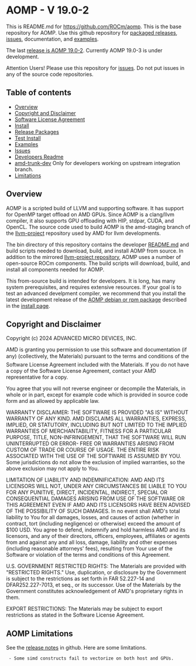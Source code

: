 AOMP - V 19.0-2
==============

This is README.md for https://github.com/ROCm/aomp.
This is the base repository for AOMP. Use this github repository for
[packaged releases](https://github.com/ROCm/aomp/releases),
[issues](https://github.com/ROCm/aomp/issues),
documentation, and
[examples](https://github.com/ROCm/aomp/tree/master/examples).

The last [release is AOMP 19.0-2](https://github.com/ROCm/aomp/releases).
Currently AOMP 19.0-3 is under development.

Attention Users!  Please use this repository for [issues](https://github.com/ROCm/aomp/issues).
Do not put issues in any of the source code repositories.

Table of contents
-----------------

- [Overview](#Overview)
- [Copyright and Disclaimer](#Copyright)
- [Software License Agreement](LICENSE)
- [Install](docs/INSTALL.md)
- [Release Packages](https://github.com/ROCm/aomp/releases)
- [Test Install](docs/TESTINSTALL.md)
- [Examples](examples)
- [Issues](https://github.com/ROCm/aomp/issues)
- [Developers Readme](bin/README.md)
- [amd-trunk-dev](trunk/README.md) Only for developers working on upstream integration branch.
- [Limitations](#Limitations)

## Overview

<A NAME="Overview"></A>

AOMP is a scripted build of LLVM and supporting software.
It has support for OpenMP target offload on AMD GPUs.
Since AOMP is a clang/llvm compiler, it also supports GPU offloading with HIP, stdpar, CUDA, and OpenCL.
The source code used to build AOMP is the amd-staging branch of the
[llvm-project](https://github.com/ROCm/llvm-project) repository used by AMD for llvm developments.

The bin directory of this repository contains the developer [README.md](bin/README.md)
and build scripts needed to download, build, and install AOMP from source.
In addition to the mirrored [llvm-project repository](https://github.com/ROCm/llvm-project),
AOMP uses a number of open-source ROCm components. The build scripts will download, build, and install all components needed for AOMP.

This from-source build is intended for developers. It is long, has many system prerequisites, and requires extensive resources.
If your goal is to test an advanced develpment compiler, we recommend that you install the latest development
release of the [AOMP debian or rpm package](https://github.com/ROCm/aomp/releases)
described in the [install page](docs/INSTALL.md).

## Copyright and Disclaimer

<A NAME="Copyright"></A>

Copyright (c) 2024 ADVANCED MICRO DEVICES, INC.

AMD is granting you permission to use this software and documentation (if any) (collectively, the 
Materials) pursuant to the terms and conditions of the Software License Agreement included with the 
Materials.  If you do not have a copy of the Software License Agreement, contact your AMD 
representative for a copy.

You agree that you will not reverse engineer or decompile the Materials, in whole or in part, except for 
example code which is provided in source code form and as allowed by applicable law.

WARRANTY DISCLAIMER: THE SOFTWARE IS PROVIDED "AS IS" WITHOUT WARRANTY OF ANY 
KIND.  AMD DISCLAIMS ALL WARRANTIES, EXPRESS, IMPLIED, OR STATUTORY, INCLUDING BUT NOT 
LIMITED TO THE IMPLIED WARRANTIES OF MERCHANTABILITY, FITNESS FOR A PARTICULAR 
PURPOSE, TITLE, NON-INFRINGEMENT, THAT THE SOFTWARE WILL RUN UNINTERRUPTED OR ERROR-
FREE OR WARRANTIES ARISING FROM CUSTOM OF TRADE OR COURSE OF USAGE.  THE ENTIRE RISK 
ASSOCIATED WITH THE USE OF THE SOFTWARE IS ASSUMED BY YOU.  Some jurisdictions do not 
allow the exclusion of implied warranties, so the above exclusion may not apply to You. 

LIMITATION OF LIABILITY AND INDEMNIFICATION:  AMD AND ITS LICENSORS WILL NOT, 
UNDER ANY CIRCUMSTANCES BE LIABLE TO YOU FOR ANY PUNITIVE, DIRECT, INCIDENTAL, 
INDIRECT, SPECIAL OR CONSEQUENTIAL DAMAGES ARISING FROM USE OF THE SOFTWARE OR THIS 
AGREEMENT EVEN IF AMD AND ITS LICENSORS HAVE BEEN ADVISED OF THE POSSIBILITY OF SUCH 
DAMAGES.  In no event shall AMD's total liability to You for all damages, losses, and 
causes of action (whether in contract, tort (including negligence) or otherwise) 
exceed the amount of $100 USD.  You agree to defend, indemnify and hold harmless 
AMD and its licensors, and any of their directors, officers, employees, affiliates or 
agents from and against any and all loss, damage, liability and other expenses 
(including reasonable attorneys' fees), resulting from Your use of the Software or 
violation of the terms and conditions of this Agreement.  

U.S. GOVERNMENT RESTRICTED RIGHTS: The Materials are provided with "RESTRICTED RIGHTS." 
Use, duplication, or disclosure by the Government is subject to the restrictions as set 
forth in FAR 52.227-14 and DFAR252.227-7013, et seq., or its successor.  Use of the 
Materials by the Government constitutes acknowledgement of AMD's proprietary rights in them.

EXPORT RESTRICTIONS: The Materials may be subject to export restrictions as stated in the 
Software License Agreement.

## AOMP Limitations

<A NAME="Limitations"></A>

See the [release notes](https://github.com/ROCm/aomp/releases) in github.  Here are some limitations.

```
 - Some simd constructs fail to vectorize on both host and GPUs.
```
